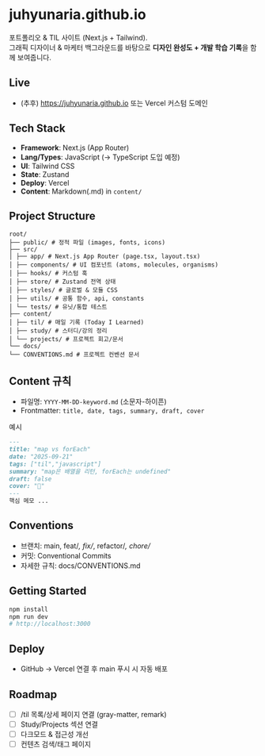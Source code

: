 # juhyunaria.github.io

포트폴리오 & TIL 사이트 (Next.js + Tailwind).  
그래픽 디자이너 & 마케터 백그라운드를 바탕으로 **디자인 완성도 + 개발 학습 기록**을 함께 보여줍니다.

## Live
- (추후) https://juhyunaria.github.io 또는 Vercel 커스텀 도메인

## Tech Stack
- **Framework**: Next.js (App Router)
- **Lang/Types**: JavaScript (→ TypeScript 도입 예정)
- **UI**: Tailwind CSS
- **State**: Zustand
- **Deploy**: Vercel
- **Content**: Markdown(.md) in `content/`

## Project Structure
```plaintext
root/
├── public/ # 정적 파일 (images, fonts, icons)
├── src/
│ ├── app/ # Next.js App Router (page.tsx, layout.tsx)
│ ├── components/ # UI 컴포넌트 (atoms, molecules, organisms)
│ ├── hooks/ # 커스텀 훅
│ ├── store/ # Zustand 전역 상태
│ ├── styles/ # 글로벌 & 모듈 CSS
│ ├── utils/ # 공통 함수, api, constants
│ └── tests/ # 유닛/통합 테스트
├── content/
│ ├── til/ # 매일 기록 (Today I Learned)
│ ├── study/ # 스터디/강의 정리
│ └── projects/ # 프로젝트 회고/문서
└── docs/
└── CONVENTIONS.md # 프로젝트 컨벤션 문서
```

## Content 규칙
- 파일명: `YYYY-MM-DD-keyword.md` (소문자-하이픈)
- Frontmatter: `title, date, tags, summary, draft, cover`

예시
```markdown
---
title: "map vs forEach"
date: "2025-09-21"
tags: ["til","javascript"]
summary: "map은 배열을 리턴, forEach는 undefined"
draft: false
cover: "📝"
---
핵심 메모 ...
```
## Conventions
- 브랜치: main, feat/*, fix/*, refactor/*, chore/*
- 커밋: Conventional Commits
- 자세한 규칙: docs/CONVENTIONS.md

## Getting Started
```bash
npm install
npm run dev
# http://localhost:3000 
```

## Deploy
- GitHub → Vercel 연결 후 main 푸시 시 자동 배포

## Roadmap
- [ ] /til 목록/상세 페이지 연결 (gray-matter, remark)
- [ ] Study/Projects 섹션 연결
- [ ] 다크모드 & 접근성 개선
- [ ] 컨텐츠 검색/태그 페이지